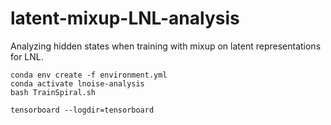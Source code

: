 # latent-mixup-LNL-analysis
Analyzing hidden states when training with mixup on latent representations for LNL.

```
conda env create -f environment.yml
conda activate lnoise-analysis
bash TrainSpiral.sh
```

```
tensorboard --logdir=tensorboard
```